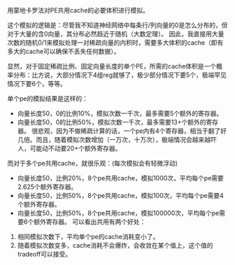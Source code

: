 用蒙地卡罗法对PE共用cache的必要体积进行模拟。

这个模拟的逻辑是：尽管我不知道神经网络中每条行/列向量的0是怎么分布的，但对于大量的含0向量，其分布必然趋近于随机（大数定理）。
因此，我直接用大量次数的随机0/1来模拟处理一对稀疏向量的内积时，需要多大体积的cache（即有多大的cache可以确保不丢失任何数据）。

显然，对于固定稀疏比例、固定向量长度的单个PE，所需的cache体积是一个概率分布：比方说，大部分情况下4组reg就够了，极少部分情况下要5个，极端罕见情况下要6个，等等。

单个pe的模拟结果是这样的：
  - 向量长度50，0的比例10%，模拟次数一千次，最多需要5个额外的寄存器。
  - 向量长度50，0的比例50%，模拟次数一千次，最多需要13+个额外的寄存器。
很悲观，因为不做稀疏计算的话，一个pe内有4个寄存器，相当于翻了好几倍。而且，随着模拟次数增加（一万次，十万次），极端情况会越来越吓人，可能动不动要20+个额外寄存器。

而对于多个pe共用cache，就很乐观：(每次模拟会有轻微浮动)
  - 向量长度50，比例20%，8个pe共用cache，模拟1000次，平均每个pe需要2.625个额外寄存器。
  - 向量长度50，比例50%，8个pe共用cache，模拟100次，平均每个pe需要4个额外寄存器。
  - 向量长度50，比例50%，8个pe共用cache，模拟100000次，平均每个pe需要6个额外寄存器。
可以看出共用有两个好处：
1. 相同模拟次数下，平均单个pe的cache消耗变小了。
2. 随着模拟次数变多，cache消耗不会爆炸，会收敛在某个值上，这个值的tradeoff可以接受。


  
